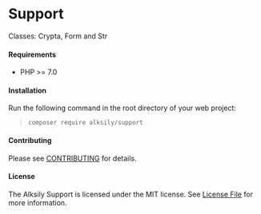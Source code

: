 Support
====
Classes: Crypta, Form and Str

#### Requirements
* PHP >= 7.0

#### Installation
Run the following command in the root directory of your web project:
> `composer require alksily/support`

#### Contributing
Please see [CONTRIBUTING](CONTRIBUTING.md) for details.

#### License
The Alksily Support is licensed under the MIT license. See [License File](LICENSE.md) for more information.

